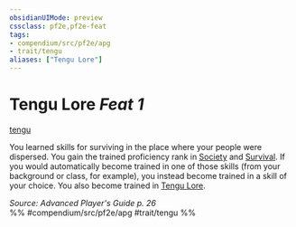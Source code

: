 ```yaml
---
obsidianUIMode: preview
cssclass: pf2e,pf2e-feat
tags:
- compendium/src/pf2e/apg
- trait/tengu
aliases: ["Tengu Lore"]
---
```

# Tengu Lore  *Feat 1*  
[tengu](../../rules/traits/tengu-b1.md)  


You learned skills for surviving in the place where your people were dispersed. You gain the trained proficiency rank in [Society](../skills.md#Society) and [Survival](../skills.md#Survival). If you would automatically become trained in one of those skills (from your background or class, for example), you instead become trained in a skill of your choice. You also become trained in [Tengu Lore](../skills.md#Lore).

*Source: Advanced Player's Guide p. 26*  
%% #compendium/src/pf2e/apg #trait/tengu %%